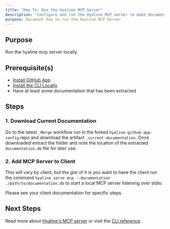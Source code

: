 ```yaml
---
title: "How To: Run the Hyaline MCP Server"
description: "Configure and run the Hyaline MCP server to make documentation available to AI assistants."
purpose: Document how to run the Hyaline MCP Server
---
```

## Purpose
Run the hyaline mcp server locally.

## Prerequisite(s)
- [Install GitHub App](./install-github-app.md)
- [Install the CLI Locally](./install-cli-locally.md)
- Have at least some documentation that has been extracted

## Steps

### 1. Download Current Documentation
Go to the latest `_Merge` workflow run in the forked `hyaline-github-app-config` repo and download the artifact `_current-documentation`. Once downloaded extract the folder and note the location of the extracted `documentation.db` file for later use.

### 2. Add MCP Server to Client
This will vary by client, but the gist of it is you want to have the client run the command `hyaline serve mcp --documentation ./path/to/documentation.db` to start a local MCP server listening over stdio.

Please see your client documentation for specific steps.

## Next Steps
Read more about [Hyaline's MCP server](../explanation/mcp.md) or visit the [CLI reference](../reference/cli.md).